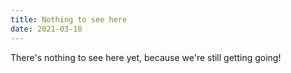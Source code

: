 ```yaml
---
title: Nothing to see here
date: 2021-03-18
---
```


There's nothing to see here yet, because we're still getting going!
